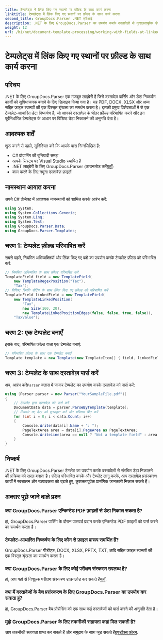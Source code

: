 ```yaml
---
title: टेम्पलेट्स में लिंक किए गए स्थानों पर फ़ील्ड के साथ कार्य करना
linktitle: टेम्पलेट्स में लिंक किए गए स्थानों पर फ़ील्ड के साथ कार्य करना
second_title: GroupDocs.Parser .NET एपीआई
description: .NET के लिए GroupDocs.Parser का उपयोग करके दस्तावेज़ों से कुशलतापूर्वक डेटा निकालना सीखें। कोड उदाहरणों के साथ चरण-दर-चरण ट्यूटोरियल।
weight: 12
url: /hi/net/document-template-processing/working-with-fields-at-linked-positions-in-templates/
---
```


# टेम्पलेट्स में लिंक किए गए स्थानों पर फ़ील्ड के साथ कार्य करना

## परिचय
.NET के लिए GroupDocs.Parser एक मजबूत लाइब्रेरी है जिसे दस्तावेज़ पार्सिंग और डेटा निष्कर्षण कार्यों को सुविधाजनक बनाने के लिए डिज़ाइन किया गया है। यह PDF, DOCX, XLSX और अन्य सहित फ़ाइल स्वरूपों की एक विस्तृत श्रृंखला का समर्थन करता है। इसकी प्रमुख विशेषताओं में से एक टेम्पलेट-आधारित डेटा निष्कर्षण है, जो आपको दस्तावेज़ के भीतर फ़ील्ड परिभाषित करने और इन पूर्वनिर्धारित टेम्पलेट्स के आधार पर विशिष्ट डेटा निकालने की अनुमति देता है।
## आवश्यक शर्तें
शुरू करने से पहले, सुनिश्चित करें कि आपके पास निम्नलिखित हैं:
- C# प्रोग्रामिंग की बुनियादी समझ
- आपके सिस्टम पर Visual Studio स्थापित है
-  .NET लाइब्रेरी के लिए GroupDocs.Parser (डाउनलोड करें[यहाँ](https://releases.groupdocs.com/parser/net/))
- काम करने के लिए नमूना दस्तावेज़ फ़ाइलें

## नामस्थान आयात करना
अपने C# प्रोजेक्ट में आवश्यक नामस्थानों को शामिल करके आरंभ करें:
```csharp
using System;
using System.Collections.Generic;
using System.Linq;
using System.Text;
using GroupDocs.Parser.Data;
using GroupDocs.Parser.Templates;
```
## चरण 1: टेम्पलेट फ़ील्ड परिभाषित करें
सबसे पहले, नियमित अभिव्यक्तियों और लिंक किए गए पदों का उपयोग करके टेम्पलेट फ़ील्ड को परिभाषित करें:
```csharp
// नियमित अभिव्यक्ति के साथ फ़ील्ड परिभाषित करें
TemplateField field = new TemplateField(
    new TemplateRegexPosition("Tax"),
    "Tax");
// विशिष्ट स्थिति सेटिंग के साथ लिंक किए गए फ़ील्ड को परिभाषित करें
TemplateField linkedField = new TemplateField(
    new TemplateLinkedPosition(
        "Tax",
        new Size(100, 20),
        new TemplateLinkedPositionEdges(false, false, true, false)),
    "TaxValue");
```
## चरण 2: एक टेम्पलेट बनाएँ
इसके बाद, परिभाषित फ़ील्ड वाला एक टेम्पलेट बनाएं:
```csharp
// परिभाषित फ़ील्ड के साथ एक टेम्पलेट बनाएँ
Template template = new Template(new TemplateItem[] { field, linkedField });
```
## चरण 3: टेम्पलेट के साथ दस्तावेज़ पार्स करें
 अब, आरंभ करें`Parser` क्लास में जाकर टेम्पलेट का उपयोग करके दस्तावेज़ को पार्स करें:
```csharp
using (Parser parser = new Parser("YourSampleFile.pdf"))
{
    // टेम्पलेट द्वारा दस्तावेज़ को पार्स करें
    DocumentData data = parser.ParseByTemplate(template);
    // निकाले गए डेटा को पुनरावृत्त करें और परिणाम प्रिंट करें
    for (int i = 0; i < data.Count; i++)
    {
        Console.Write(data[i].Name + ": ");
        PageTextArea area = data[i].PageArea as PageTextArea;
        Console.WriteLine(area == null ? "Not a template field" : area.Text);
    }
}
```

## निष्कर्ष
.NET के लिए GroupDocs.Parser टेम्प्लेट का उपयोग करके दस्तावेज़ों से संरचित डेटा निकालने की प्रक्रिया को सरल बनाता है। फ़ील्ड परिभाषित करके और टेम्प्लेट लागू करके, आप दस्तावेज़ प्रसंस्करण कार्यों में स्वचालन और उत्पादकता को बढ़ाते हुए, कुशलतापूर्वक प्रासंगिक जानकारी निकाल सकते हैं।

## अक्सर पूछे जाने वाले प्रश्न
### क्या GroupDocs.Parser एन्क्रिप्टेड PDF फ़ाइलों से डेटा निकाल सकता है?
हां, GroupDocs.Parser पार्सिंग के दौरान पासवर्ड प्रदान करके एन्क्रिप्टेड PDF फ़ाइलों को पार्स करने का समर्थन करता है।
### टेम्पलेट-आधारित निष्कर्षण के लिए कौन से फ़ाइल प्रारूप समर्थित हैं?
GroupDocs.Parser पीडीएफ, DOCX, XLSX, PPTX, TXT, आदि सहित फ़ाइल स्वरूपों की एक विस्तृत श्रृंखला का समर्थन करता है।
### क्या GroupDocs.Parser के लिए कोई परीक्षण संस्करण उपलब्ध है?
 हां, आप यहां से निःशुल्क परीक्षण संस्करण डाउनलोड कर सकते हैं[यहाँ](https://releases.groupdocs.com/).
### क्या मैं दस्तावेजों के बैच प्रसंस्करण के लिए GroupDocs.Parser का उपयोग कर सकता हूं?
हां, GroupDocs.Parser बैच प्रोसेसिंग को एक साथ कई दस्तावेजों को पार्स करने की अनुमति देता है।
### मुझे GroupDocs.Parser के लिए तकनीकी सहायता कहां मिल सकती है?
 आप तकनीकी सहायता प्राप्त कर सकते हैं और समुदाय के साथ जुड़ सकते हैं[ग्रुपडॉक्स फ़ोरम](https://forum.groupdocs.com/c/parser/17).